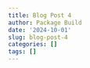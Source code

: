 ```yaml
---
title: Blog Post 4
author: Package Build
date: '2024-10-01'
slug: blog-post-4
categories: []
tags: []
---
```


